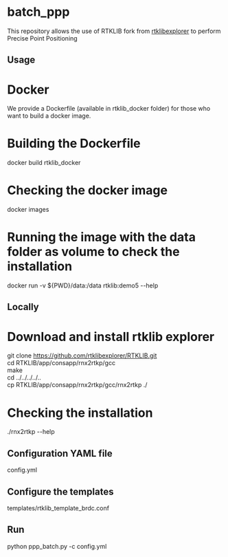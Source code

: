 # batch_ppp
This repository allows the use of RTKLIB fork from [rtklibexplorer](https://github.com/rtklibexplorer/RTKLIB) to perform Precise Point Positioning

## Usage
# Docker
We provide a Dockerfile (available in rtklib_docker folder) for those who want to build a docker image.
# Building the Dockerfile
docker build rtklib_docker

# Checking the docker image
docker images

# Running the image with the data folder as volume to check the installation
docker run -v ${PWD}/data:/data rtklib:demo5 --help

## Locally
# Download and install rtklib explorer
git clone https://github.com/rtklibexplorer/RTKLIB.git  
cd RTKLIB/app/consapp/rnx2rtkp/gcc  
make  
cd ../../../../..  
cp RTKLIB/app/consapp/rnx2rtkp/gcc/rnx2rtkp ./

# Checking the installation
./rnx2rtkp --help

## Configuration YAML file
config.yml  

## Configure the templates
templates/rtklib_template_brdc.conf  

## Run
python ppp_batch.py -c config.yml  

